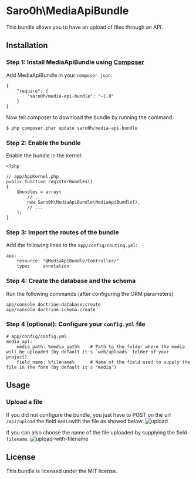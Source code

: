 Saro0h\MediaApiBundle
=====================

This bundle allows you to have an upload of files through an API.

Installation
------------

### Step 1: Install MediaApiBundle using [Composer](http://getcomposer.org)

Add MediaApiBundle in your `composer.json`:

    {
        "require": {
            "saro0h/media-api-bundle": "~1.0"
        }
    }

Now tell composer to download the bundle by running the command:

    $ php composer.phar update saro0h/media-api-bundle

### Step 2: Enable the bundle

Enable the bundle in the kernel:

    <?php

    // app/AppKernel.php
    public function registerBundles()
    {
        $bundles = array(
            // ...
            new Saro0h\MediaApiBundle\MediaApiBundle(),
            // ...
        );
    }

### Step 3: Import the routes of the bundle

Add the following lines to the `app/config/routing.yml`:

    app:
        resource: "@MediaApiBundle/Controller/"
        type:     annotation

### Step 4: Create the database and the schema

Run the following commands (after configuring the ORM parameters)

    app/console doctrine:database:create
    app/console doctrine:schema:create

### Step 4 (optional): Configure your `config.yml` file

    # app/config/config.yml
    media_api:
        media_path: %media_path%    # Path to the folder where the media will be uploaded (by default it's `web/uploads` folder of your project)
        field_name: %filename%      # Name of the field used to supply the file in the form (by default it's "media")

Usage
-----

### Upload a file

If you did not configure the bundle, you just have to POST on the url `/api/upload` the field `media`with the file as showed below:
![upload](https://cloud.githubusercontent.com/assets/667519/4745340/18373566-5a39-11e4-865a-44be6d793681.png)

If you can also choose the name of the file uploaded by supplying the field `filename`:
![upload-with-filename](https://cloud.githubusercontent.com/assets/667519/4745345/2ab24c58-5a39-11e4-86a8-e6887768ab34.png)


License
-------

This bundle is licensed under the MIT license.
